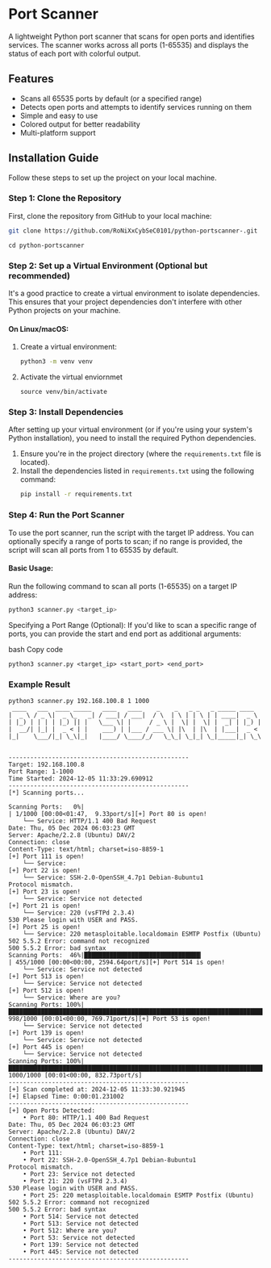 # Port Scanner

A lightweight Python port scanner that scans for open ports and identifies services. The scanner works across all ports (1-65535) and displays the status of each port with colorful output.

## Features

- Scans all 65535 ports by default (or a specified range)
- Detects open ports and attempts to identify services running on them
- Simple and easy to use
- Colored output for better readability
- Multi-platform support

## Installation Guide

Follow these steps to set up the project on your local machine.

### Step 1: Clone the Repository
First, clone the repository from GitHub to your local machine:
```bash
git clone https://github.com/RoNiXxCybSeC0101/python-portscanner-.git
```
```
cd python-portscanner
```
### Step 2: Set up a Virtual Environment (Optional but recommended)

It's a good practice to create a virtual environment to isolate dependencies. This ensures that your project dependencies don't interfere with other Python projects on your machine.

#### On Linux/macOS:
1. Create a virtual environment:
   ```bash
   python3 -m venv venv
2. Activate the virtual enviornmet
   ```
   source venv/bin/activate
   ```
### Step 3: Install Dependencies

After setting up your virtual environment (or if you're using your system's Python installation), you need to install the required Python dependencies.

1. Ensure you're in the project directory (where the `requirements.txt` file is located).
2. Install the dependencies listed in `requirements.txt` using the following command:
   ```bash
   pip install -r requirements.txt
   ```
### Step 4: Run the Port Scanner

To use the port scanner, run the script with the target IP address. You can optionally specify a range of ports to scan; if no range is provided, the script will scan all ports from 1 to 65535 by default.

#### Basic Usage:
Run the following command to scan all ports (1-65535) on a target IP address:
```bash
python3 scanner.py <target_ip>
```

Specifying a Port Range (Optional):
If you'd like to scan a specific range of ports, you can provide the start and end port as additional arguments:

bash
Copy code
```
python3 scanner.py <target_ip> <start_port> <end_port>
```

### Example Result 

```
python3 scanner.py 192.168.100.8 1 1000 
 ____   ___  ____ _____   ____   ____    _    _   _ _   _ _____ ____  
|  _ \ / _ \|  _ \_   _| / ___| / ___|  / \  | \ | | \ | | ____|  _ \ 
| |_) | | | | |_) || |   \___ \| |     / _ \ |  \| |  \| |  _| | |_) |
|  __/| |_| |  _ < | |    ___) | |___ / ___ \| |\  | |\  | |___|  _ < 
|_|    \___/|_| \_\|_|   |____/ \____/_/   \_\_| \_|_| \_|_____|_| \_\
                                                                      

--------------------------------------------------
Target: 192.168.100.8
Port Range: 1-1000
Time Started: 2024-12-05 11:33:29.690912
--------------------------------------------------
[*] Scanning ports...

Scanning Ports:   0%|                                                                           | 1/1000 [00:00<01:47,  9.33port/s][+] Port 80 is open!
    └── Service: HTTP/1.1 400 Bad Request
Date: Thu, 05 Dec 2024 06:03:23 GMT
Server: Apache/2.2.8 (Ubuntu) DAV/2
Connection: close
Content-Type: text/html; charset=iso-8859-1
[+] Port 111 is open!
    └── Service: 
[+] Port 22 is open!
    └── Service: SSH-2.0-OpenSSH_4.7p1 Debian-8ubuntu1
Protocol mismatch.
[+] Port 23 is open!
    └── Service: Service not detected
[+] Port 21 is open!
    └── Service: 220 (vsFTPd 2.3.4)
530 Please login with USER and PASS.
[+] Port 25 is open!
    └── Service: 220 metasploitable.localdomain ESMTP Postfix (Ubuntu)
502 5.5.2 Error: command not recognized
500 5.5.2 Error: bad syntax
Scanning Ports:  46%|████████████████████████████████▎                                      | 455/1000 [00:00<00:00, 2594.64port/s][+] Port 514 is open!
    └── Service: Service not detected
[+] Port 513 is open!
    └── Service: Service not detected
[+] Port 512 is open!
    └── Service: Where are you?
Scanning Ports: 100%|███████████████████████████████████████████████████████████████████████▊| 998/1000 [00:01<00:00, 769.71port/s][+] Port 53 is open!
    └── Service: Service not detected
[+] Port 139 is open!
    └── Service: Service not detected
[+] Port 445 is open!
    └── Service: Service not detected
Scanning Ports: 100%|███████████████████████████████████████████████████████████████████████| 1000/1000 [00:01<00:00, 832.73port/s]
--------------------------------------------------
[+] Scan completed at: 2024-12-05 11:33:30.921945
[+] Elapsed Time: 0:00:01.231002
--------------------------------------------------
[+] Open Ports Detected:
    • Port 80: HTTP/1.1 400 Bad Request
Date: Thu, 05 Dec 2024 06:03:23 GMT
Server: Apache/2.2.8 (Ubuntu) DAV/2
Connection: close
Content-Type: text/html; charset=iso-8859-1
    • Port 111: 
    • Port 22: SSH-2.0-OpenSSH_4.7p1 Debian-8ubuntu1
Protocol mismatch.
    • Port 23: Service not detected
    • Port 21: 220 (vsFTPd 2.3.4)
530 Please login with USER and PASS.
    • Port 25: 220 metasploitable.localdomain ESMTP Postfix (Ubuntu)
502 5.5.2 Error: command not recognized
500 5.5.2 Error: bad syntax
    • Port 514: Service not detected
    • Port 513: Service not detected
    • Port 512: Where are you?
    • Port 53: Service not detected
    • Port 139: Service not detected
    • Port 445: Service not detected
--------------------------------------------------
```
